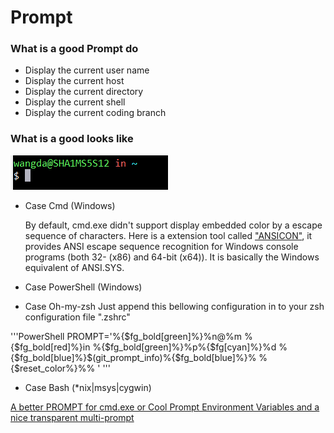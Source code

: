 # Prompt

### What is a good Prompt do

* Display the current user name
* Display the current host
* Display the current directory
* Display the current shell
* Display the current coding branch


### What is a good looks like
![for example](resource/img/Capture.png)


* Case Cmd (Windows)

    By default, cmd.exe didn't support display embedded color by a escape sequence of characters.
    Here is a extension tool called ["ANSICON"](https://github.com/adoxa/ansicon), it provides ANSI escape sequence recognition for Windows console programs (both 32- (x86) and 64-bit (x64)). It is basically the Windows equivalent of ANSI.SYS.

* Case PowerShell (Windows)

* Case Oh-my-zsh
    Just append this bellowing configuration in to your zsh configuration file ".zshrc" 
    
'''PowerShell
    PROMPT='%{$fg_bold[green]%}%n@%m %{$fg_bold[red]%}in %{$fg_bold[green]%}%p%{$fg[cyan]%}%d
    %{$fg_bold[blue]%}$(git_prompt_info)%{$fg_bold[blue]%}% %{$reset_color%}%% '
'''

* Case Bash (\*nix|msys|cygwin)



[A better PROMPT for cmd.exe or Cool Prompt Environment Variables and a nice transparent multi-prompt](http://www.hanselman.com/blog/ABetterPROMPTForCMDEXEOrCoolPromptEnvironmentVariablesAndANiceTransparentMultiprompt.aspx)
